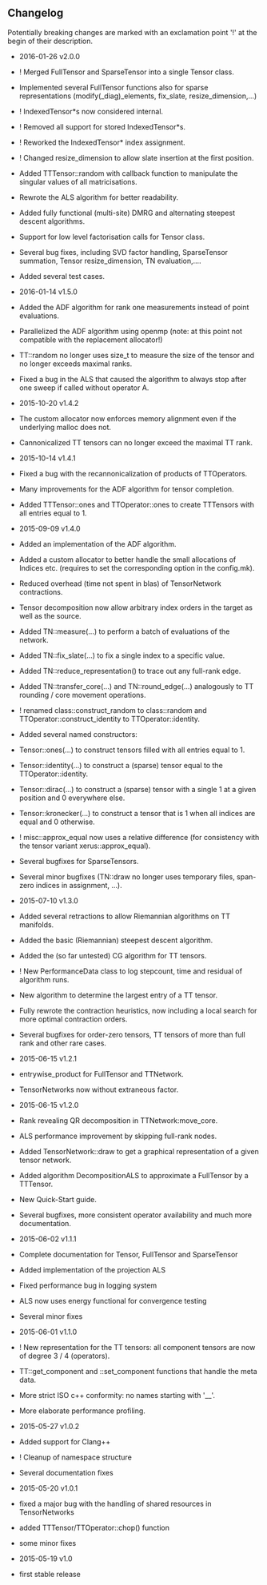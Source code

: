 ## Changelog

Potentially breaking changes are marked with an exclamation point '!' at the begin of their description.

* 2016-01-26 v2.0.0
 * ! Merged FullTensor and SparseTensor into a single Tensor class.
 * Implemented several FullTensor functions also for sparse representations (modify(\_diag)_elements, fix\_slate, resize\_dimension,...)
 * ! IndexedTensor*s now considered internal.
 * ! Removed all support for stored IndexedTensor*s.
 * ! Reworked the IndexedTensor* index assignment.
 * ! Changed resize_dimension to allow slate insertion at the first position.
 * Added TTTensor::random with callback function to manipulate the singular values of all matricisations.
 * Rewrote the ALS algorithm for better readability.
 * Added fully functional (multi-site) DMRG and alternating steepest descent algorithms.
 * Support for low level factorisation calls for Tensor class.
 * Several bug fixes, including SVD factor handling, SparseTensor summation, Tensor resize_dimension, TN evaluation,....
 * Added several test cases.

* 2016-01-14 v1.5.0
 * Added the ADF algorithm for rank one measurements instead of point evaluations.
 * Parallelized the ADF algorithm using openmp (note: at this point not compatible with the replacement allocator!)
 * TT::random no longer uses size_t to measure the size of the tensor and no longer exceeds maximal ranks.
 * Fixed a bug in the ALS that caused the algorithm to always stop after one sweep if called without operator A.

* 2015-10-20 v1.4.2
 * The custom allocator now enforces memory alignment even if the underlying malloc does not.
 * Cannonicalized TT tensors can no longer exceed the maximal TT rank.

* 2015-10-14 v1.4.1
 * Fixed a bug with the recannonicalization of products of TTOperators.
 * Many improvements for the ADF algorithm for tensor completion.
 * Added TTTensor::ones and TTOperator::ones to create TTTensors with all entries equal to 1.

* 2015-09-09 v1.4.0
 * Added an implementation of the ADF algorithm.
 * Added a custom allocator to better handle the small allocations of Indices etc. (requires to set the corresponding option in the config.mk).
 * Reduced overhead (time not spent in blas) of TensorNetwork contractions.
 * Tensor decomposition now allow arbitrary index orders in the target as well as the source.
 * Added TN::measure(...) to perform a batch of evaluations of the network.
 * Added TN::fix_slate(...) to fix a single index to a specific value.
 * Added TN::reduce_representation() to trace out any full-rank edge.
 * Added TN::transfer_core(...) and TN::round_edge(...) analogously to TT rounding / core movement operations.
 * ! renamed class::construct_random to class::random and TTOperator::construct_identity to TTOperator::identity.
 * Added several named constructors:
  * Tensor::ones(...) to construct tensors filled with all entries equal to 1.
  * Tensor::identity(...) to construct a (sparse) tensor equal to the TTOperator::identity.
  * Tensor::dirac(...) to construct a (sparse) tensor with a single 1 at a given position and 0 everywhere else.
  * Tensor::kronecker(...) to construct a tensor that is 1 when all indices are equal and 0 otherwise.
 * ! misc::approx_equal now uses a relative difference (for consistency with the tensor variant xerus::approx_equal).
 * Several bugfixes for SparseTensors.
 * Several minor bugfixes (TN::draw no longer uses temporary files, span-zero indices in assignment, ...).

* 2015-07-10 v1.3.0
 * Added several retractions to allow Riemannian algorithms on TT manifolds.
 * Added the basic (Riemannian) steepest descent algorithm.
 * Added the (so far untested) CG algorithm for TT tensors.
 * ! New PerformanceData class to log stepcount, time and residual of algorithm runs.
 * New algorithm to determine the largest entry of a TT tensor.
 * Fully rewrote the contraction heuristics, now including a local search for more optimal contraction orders.
 * Several bugfixes for order-zero tensors, TT tensors of more than full rank and other rare cases.

* 2015-06-15 v1.2.1
 * entrywise_product for FullTensor and TTNetwork.
 * TensorNetworks now without extraneous factor.

* 2015-06-15 v1.2.0
 * Rank revealing QR decomposition in TTNetwork:move_core. 
 * ALS performance improvement by skipping full-rank nodes.
 * Added TensorNetwork::draw to get a graphical representation of a given tensor network.
 * Added algorithm DecompositionALS to approximate a FullTensor by a TTTensor.
 * New Quick-Start guide.
 * Several bugfixes, more consistent operator availability and much more documentation.

* 2015-06-02 v1.1.1
 * Complete documentation for Tensor, FullTensor and SparseTensor
 * Added implementation of the projection ALS
 * Fixed performance bug in logging system
 * ALS now uses energy functional for convergence testing
 * Several minor fixes

* 2015-06-01 v1.1.0
 * ! New representation for the TT tensors: all component tensors are now of degree 3 / 4 (operators).
 * TT::get_component and ::set_component functions that handle the meta data.
 * More strict ISO c++ conformity: no names starting with '__'.
 * More elaborate performance profiling.

* 2015-05-27 v1.0.2
 * Added support for Clang++
 * ! Cleanup of namespace structure
 * Several documentation fixes

* 2015-05-20 v1.0.1
 * fixed a major bug with the handling of shared resources in TensorNetworks
 * added TTTensor/TTOperator::chop() function
 * some minor fixes

* 2015-05-19 v1.0
 * first stable release
